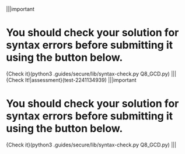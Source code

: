 |||important
# You should check your solution for syntax errors before submitting it using the button below.
{Check it}(python3 .guides/secure/lib/syntax-check.py Q8_GCD.py)
|||
{Check It!|assessment}(test-2241134939)
|||important
# You should check your solution for syntax errors before submitting it using the button below.
{Check it}(python3 .guides/secure/lib/syntax-check.py Q8_GCD.py)
|||